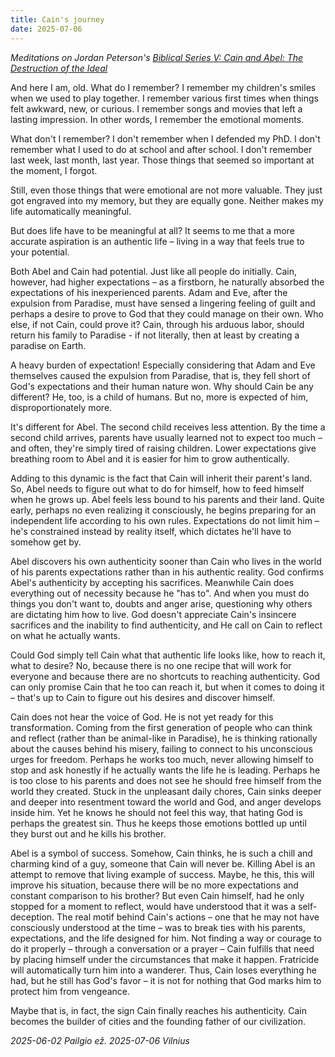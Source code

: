 ```yaml
---
title: Cain's journey
date: 2025-07-06
---
```


*Meditations on Jordan Peterson's [Biblical Series V: Cain and Abel: The Destruction of the Ideal](https://singjupost.com/transcript-cain-and-abel-the-destruction-of-the-ideal-jordan-b-peterson/)*

And here I am, old. What do I remember? I remember my children's smiles when we used to play together. I remember various first times when things felt awkward, new, or curious. I remember songs and movies that left a lasting impression. In other words, I remember the emotional moments.

What don't I remember? I don't remember when I defended my PhD. I don't remember what I used to do at school and after school. I don't remember last week, last month, last year. Those things that seemed so important at the moment, I forgot.

Still, even those things that were emotional are not more valuable. They just got engraved into my memory, but they are equally gone. Neither makes my life automatically meaningful.

But does life have to be meaningful at all? It seems to me that a more accurate aspiration is an authentic life – living in a way that feels true to your potential.

Both Abel and Cain had potential. Just like all people do initially. Cain, however, had higher expectations – as a firstborn, he naturally absorbed the expectations of his inexperienced parents. Adam and Eve, after the expulsion from Paradise, must have sensed a lingering feeling of guilt and perhaps a desire to prove to God that they could manage on their own. Who else, if not Cain, could prove it? Cain, through his arduous labor, should return his family to Paradise - if not literally, then at least by creating a paradise on Earth.

A heavy burden of expectation! Especially considering that Adam and Eve themselves caused the expulsion from Paradise, that is, they fell short of God's expectations and their human nature won. Why should Cain be any different? He, too, is a child of humans. But no, more is expected of him, disproportionately more.

It's different for Abel. The second child receives less attention. By the time a second child arrives, parents have usually learned not to expect too much – and often, they're simply tired of raising children. Lower expectations give breathing room to Abel and it is easier for him to grow authentically.

Adding to this dynamic is the fact that Cain will inherit their parent's land. So, Abel needs to figure out what to do for himself, how to feed himself when he grows up. Abel feels less bound to his parents and their land. Quite early, perhaps no even realizing it consciously, he begins preparing for an independent life according to his own rules. Expectations do not limit him – he's constrained instead by reality itself, which dictates he'll have to somehow get by.

Abel discovers his own authenticity sooner than Cain who lives in the world of his parents expectations rather than in his authentic reality. God confirms Abel's authenticity by accepting his sacrifices. Meanwhile Cain does everything out of necessity because he "has to". And when you must do things you don't want to, doubts and anger arise, questioning why others are dictating him how to live. God doesn't appreciate Cain's insincere sacrifices and the inability to find authenticity, and He call on Cain to reflect on what he actually wants.

Could God simply tell Cain what that authentic life looks like, how to reach it, what to desire? No, because there is no one recipe that will work for everyone and because there are no shortcuts to reaching authenticity. God can only promise Cain that he too can reach it, but when it comes to doing it – that's up to Cain to figure out his desires and discover himself.

Cain does not hear the voice of God. He is not yet ready for this transformation. Coming from the first generation of people who can think and reflect (rather than be animal-like in Paradise), he is thinking rationally about the causes behind his misery, failing to connect to his unconscious urges for freedom. Perhaps he works too much, never allowing himself to stop and ask honestly if he actually wants the life he is leading. Perhaps he is too close to his parents and does not see he should free himself from the world they created. Stuck in the unpleasant daily chores, Cain sinks deeper and deeper into resentment toward the world and God, and anger develops inside him. Yet he knows he should not feel this way, that hating God is perhaps the greatest sin. Thus he keeps those emotions bottled up until they burst out and he kills his brother.

Abel is a symbol of success. Somehow, Cain thinks, he is such a chill and charming kind of a guy, someone that Cain will never be. Killing Abel is an attempt to remove that living example of success. Maybe, he this, this will improve his situation, because there will be no more expectations and constant comparison to his brother? But even Cain himself, had he only stopped for a moment to reflect, would have understood that it was a self-deception. The real motif behind Cain's actions – one that he may not have consciously understood at the time – was to break ties with his parents, expectations, and the life designed for him. Not finding a way or courage to do it properly – through a conversation or a prayer – Cain fulfills that need by placing himself under the circumstances that make it happen. Fratricide will automatically turn him into a wanderer. Thus, Cain loses everything he had, but he still has God's favor – it is not for nothing that God marks him to protect him from vengeance.

Maybe that is, in fact, the sign Cain finally reaches his authenticity. Cain becomes the builder of cities and the founding father of our civilization.

*2025-06-02 Pailgio ež.*
*2025-07-06 Vilnius*